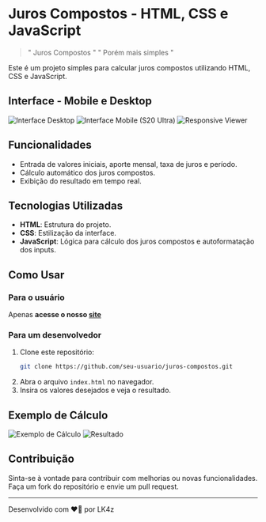 # Juros Compostos - HTML, CSS e JavaScript

>  " Juros Compostos "
> " Porém mais simples "

Este é um projeto simples para calcular juros compostos utilizando HTML, CSS e JavaScript.

## Interface - Mobile e Desktop

![Interface Desktop](https://files.catbox.moe/g8bheq.png) ![Interface Mobile (S20 Ultra)](https://files.catbox.moe/1cvjay.png)
![Responsive Viewer](https://files.catbox.moe/zdsa98.png)

## Funcionalidades

- Entrada de valores iniciais, aporte mensal, taxa de juros e período.
- Cálculo automático dos juros compostos.
- Exibição do resultado em tempo real.

## Tecnologias Utilizadas

- **HTML**: Estrutura do projeto.
- **CSS**: Estilização da interface.
- **JavaScript**: Lógica para cálculo dos juros compostos e autoformatação dos inputs.

## Como Usar

### Para o usuário

Apenas **acesse o nosso [site](https://juro-composto.vercel.app)**

### Para um desenvolvedor

1. Clone este repositório:
    ```bash
    git clone https://github.com/seu-usuario/juros-compostos.git
    ```
2. Abra o arquivo `index.html` no navegador.
3. Insira os valores desejados e veja o resultado.

## Exemplo de Cálculo

![Exemplo de Cálculo](https://files.catbox.moe/ki46uw.png)
![Resultado](https://files.catbox.moe/42l8sr.png)

## Contribuição

Sinta-se à vontade para contribuir com melhorias ou novas funcionalidades. Faça um fork do repositório e envie um pull request.

---

Desenvolvido com ❤️💢 por LK4z